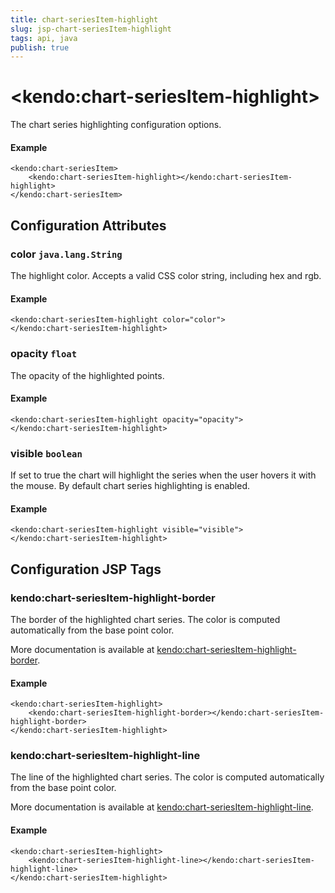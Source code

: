 ```yaml
---
title: chart-seriesItem-highlight
slug: jsp-chart-seriesItem-highlight
tags: api, java
publish: true
---
```


# \<kendo:chart-seriesItem-highlight\>

The chart series highlighting configuration options.

#### Example
    <kendo:chart-seriesItem>
        <kendo:chart-seriesItem-highlight></kendo:chart-seriesItem-highlight>
    </kendo:chart-seriesItem>

## Configuration Attributes

### color `java.lang.String`

The highlight color. Accepts a valid CSS color string, including hex and rgb.

#### Example
    <kendo:chart-seriesItem-highlight color="color">
    </kendo:chart-seriesItem-highlight>

### opacity `float`

The opacity of the highlighted points.

#### Example
    <kendo:chart-seriesItem-highlight opacity="opacity">
    </kendo:chart-seriesItem-highlight>

### visible `boolean`

If set to true the chart will highlight the series when the user hovers it with the mouse.
By default chart series highlighting is enabled.

#### Example
    <kendo:chart-seriesItem-highlight visible="visible">
    </kendo:chart-seriesItem-highlight>


##  Configuration JSP Tags

### kendo:chart-seriesItem-highlight-border

The border of the highlighted chart series. The color is computed automatically from the base point color.

More documentation is available at [kendo:chart-seriesItem-highlight-border](/kendo-ui/api/wrappers/jsp/chart/seriesitem-highlight-border).

#### Example

    <kendo:chart-seriesItem-highlight>
        <kendo:chart-seriesItem-highlight-border></kendo:chart-seriesItem-highlight-border>
    </kendo:chart-seriesItem-highlight>

### kendo:chart-seriesItem-highlight-line

The line of the highlighted chart series. The color is computed automatically from the base point color.

More documentation is available at [kendo:chart-seriesItem-highlight-line](/kendo-ui/api/wrappers/jsp/chart/seriesitem-highlight-line).

#### Example

    <kendo:chart-seriesItem-highlight>
        <kendo:chart-seriesItem-highlight-line></kendo:chart-seriesItem-highlight-line>
    </kendo:chart-seriesItem-highlight>

